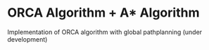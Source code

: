 # ORCA Algorithm + A* Algorithm

Implementation of ORCA algorithm with global pathplanning (under development)


